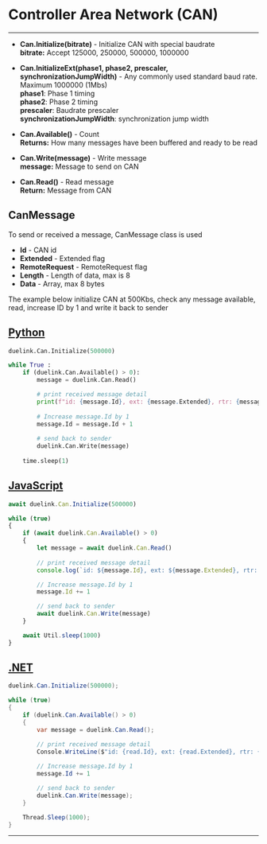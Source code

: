 # Controller Area Network (CAN)

---

- **Can.Initialize(bitrate)** - Initialize CAN with special baudrate <br>
**bitrate:**  Accept 125000, 250000, 500000, 1000000 <br>

- **Can.InitializeExt(phase1, phase2, prescaler, synchronizationJumpWidth)** - Any commonly used standard baud rate. Maximum 1000000 (1Mbs)  <br>
**phase1**: Phase 1 timing <br>
**phase2**: Phase 2 timing <br>
**prescaler**: Baudrate prescaler <br>
**synchronizationJumpWidth**: synchronization jump width <br>

- **Can.Available()** - Count  <br>
**Returns:** How many messages have been buffered and ready to be read

- **Can.Write(message)** - Write message <br>
**message:** Message to send on CAN

- **Can.Read()** - Read message <br>
**Return:** Message from CAN

## CanMessage

To send or received a message, CanMessage class is used

- **Id** - CAN id <br>
- **Extended** - Extended flag  <br>
- **RemoteRequest** - RemoteRequest flag <br>
- **Length** - Length of data, max is 8 <br>
- **Data** - Array, max 8 bytes <br>

The example below initialize CAN at 500Kbs, check any message available, read, increase ID by 1 and write it back to sender

## [Python](#tab/py)
```py
duelink.Can.Initialize(500000)

while True :
    if (duelink.Can.Available() > 0):    
        message = duelink.Can.Read()

        # print received message detail
        print(f"id: {message.Id}, ext: {message.Extended}, rtr: {message.RemoteRequest}, data: {message.Data[0]}, {message.Data[1]}, {message.Data[2]}, {message.Data[3]}, {message.Data[4]}, {message.Data[5]}, {message.Data[6]}, {message.Data[7]}")
        
        # Increase message.Id by 1
        message.Id = message.Id + 1
        
        # send back to sender
        duelink.Can.Write(message)
    
    time.sleep(1)

```

## [JavaScript](#tab/js)
```js
await duelink.Can.Initialize(500000)

while (true) 
{
    if (await duelink.Can.Available() > 0)
    {
        let message = await duelink.Can.Read()
       
        // print received message detail
        console.log(`id: ${message.Id}, ext: ${message.Extended}, rtr: ${message.RemoteRequest}, data: ${message.Data[0]}, ${message.Data[1]}, ${message.Data[2]}, ${message.Data[3]}, ${message.Data[4]}, ${message.Data[5]}, ${message.Data[6]}, ${message.Data[7]}`)

        // Increase message.Id by 1
        message.Id += 1

        // send back to sender
        await duelink.Can.Write(message)
    }

    await Util.sleep(1000)
}
```

## [.NET](#tab/net)
```cs
duelink.Can.Initialize(500000);

while (true) 
{
    if (duelink.Can.Available() > 0)
    {
        var message = duelink.Can.Read();

        // print received message detail
        Console.WriteLine($"id: {read.Id}, ext: {read.Extended}, rtr: {read.RemoteRequest}, data: {read.Data[0]}, {read.Data[1]}, {read.Data[2]}, {read.Data[3]}, {read.Data[4]}, {read.Data[5]}, {read.Data[6]}, {read.Data[7]}");
        
        // Increase message.Id by 1
        message.Id += 1

        // send back to sender
        duelink.Can.Write(message);
    }

    Thread.Sleep(1000);
}
```

---